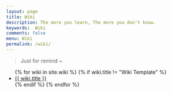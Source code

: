 ```yaml
---
layout: page
title: Wiki
description: The more you learn, The more you don't know.
keywords:  Wiki
comments: false
menu: Wiki
permalink: /wiki/
---
```


> Just for remind ~

<ul class="listing">
{% for wiki in site.wiki %}
{% if wiki.title != "Wiki Template" %}
<li class="listing-item"><a href="{{ site.url }}{{ wiki.url }}">{{ wiki.title }}</a></li>
{% endif %}
{% endfor %}
</ul>

